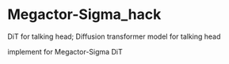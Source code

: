 # Megactor-Sigma_hack
DiT for talking head; Diffusion transformer model for talking head  
  
implement for Megactor-Sigma DiT

